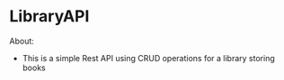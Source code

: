# LibraryAPI

About:

- This is a simple Rest API using CRUD operations for a library storing books


